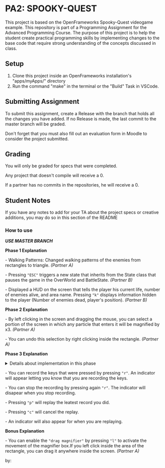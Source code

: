 # PA2: SPOOKY-QUEST
This project is based on the OpenFrameworks Spooky-Quest videogame example.
 This repository is part of a Programming Assignment for the Advanced Programming Course.
 The purpose of this project is to help the student create practical programming skills by implementing
 changes to the base code that require strong understanding of the concepts discussed in class.

## Setup
1. Clone this project inside an OpenFrameworks installation's "apps/myApps/" directory
2. Run the command "make" in the terminal or the "Build" Task in VSCode.

## Submitting Assignment
To submit this assignment, create a Release with the branch that holds all the changes you have added. If no Release is made,
the last commit to the master branch will be graded.

Don't forget that you must also fill out an evaluation form in Moodle to consider the project submitted.

## Grading
You will only be graded for specs that were completed.

Any project that doesn't compile will receive a 0.

If a partner has no commits in the repositories, he will receive a 0.

## Student Notes
If you have any notes to add for your TA about the project specs or creative additions, you may do so in this section of the README

<h3>How to use</h3>

<p><b><i>USE MASTER BRANCH</b></i></p>

<b>Phase 1 Explanation</b>
<p>- Walking Patterns: Changed walking patterns of the enemies from rectangles to triangle. <i>(Partner A)</i> </p>
<p>- Pressing <code>"ESC"</code> triggers a new state that inherits from the State class that pauses the game in the OverWorld and BattleState. <i>(Partner B)</i> </p>

<p>- Displayed a HUD on the screen that tells the player his current life, number of enemies alive, and area name. Pressing <code>"k"</code> displays information hidden to the player (Number of enemies dead, player's position). <i>(Partner B)</i> </p>

<b>Phase 2 Explanation</b>
<p>- By left clicking in the screen and dragging the mouse, you can select a portion of the screen in which any particle that enters it will be magnified by x3. <i>(Partner A)</i> </p>
<p>- You can undo this selection by right clicking inside the rectangle. <i>(Partner A)</i></p>

<b>Phase 3 Explanation</b>
<details> <summary>Details about implementation in this phase</summary>
<ol>
<li>This was designed using a class, implemented by <i>(Partner A).</i></li>
<li><i>(Partner B)</i> Implemented the built functions from this class to the main proyect to record the keys.</li>
</ol>
</details>
<p>- You can record the keys that were pressed by pressing <code>"r"</code>. An indicator will appear letting you know that you are recording the keys.</p>
<p>- You can stop the recording by pressing again <code>"r"</code>. The indicator will disapear when you stop recording.</p>
<p>- Pressing <code>"p"</code> will replay the leatest record you did.</p>
<p>- Pressing <code>"c"</code> will cancel the replay.</p>
<p>- An indicator will also appear for when you are replaying.</p>


<b>Bonus Explanation</b>
<p>- You can enable the <code>"drag magnifier"</code> by pressing <code>"l"</code> to activate the movement of the magnifier box.If you left click inside the area of the rectangle, you can drag it anywhere inside the screen.<i> (Partner A)</i></p>


by:

